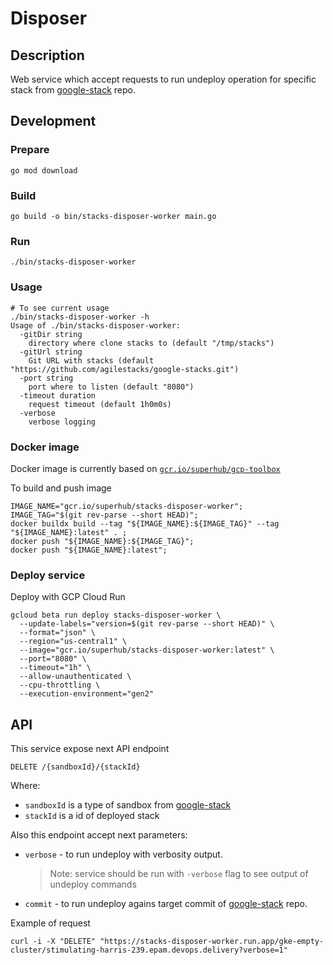 # Disposer

## Description

Web service which accept requests to run undeploy operation for specific stack from [google-stack] repo.

## Development

### Prepare

```shell
go mod download
```

### Build

```shell
go build -o bin/stacks-disposer-worker main.go
```

### Run

```shell
./bin/stacks-disposer-worker
```

### Usage

```shell
# To see current usage
./bin/stacks-disposer-worker -h
Usage of ./bin/stacks-disposer-worker:
  -gitDir string
    directory where clone stacks to (default "/tmp/stacks")
  -gitUrl string
    Git URL with stacks (default "https://github.com/agilestacks/google-stacks.git")
  -port string
    port where to listen (default "8080")
  -timeout duration
    request timeout (default 1h0m0s)
  -verbose
    verbose logging
```

### Docker image

Docker image is currently based on [`gcr.io/superhub/gcp-toolbox`](https://github.com/agilestacks/toolbox/tree/master/gcp-toolbox)

To build and push image

```shell
IMAGE_NAME="gcr.io/superhub/stacks-disposer-worker";
IMAGE_TAG="$(git rev-parse --short HEAD)";
docker buildx build --tag "${IMAGE_NAME}:${IMAGE_TAG}" --tag "${IMAGE_NAME}:latest" . ;
docker push "${IMAGE_NAME}:${IMAGE_TAG}";
docker push "${IMAGE_NAME}:latest";
```

### Deploy service

Deploy with GCP Cloud Run

```shell
gcloud beta run deploy stacks-disposer-worker \
  --update-labels="version=$(git rev-parse --short HEAD)" \
  --format="json" \
  --region="us-central1" \
  --image="gcr.io/superhub/stacks-disposer-worker:latest" \
  --port="8080" \
  --timeout="1h" \
  --allow-unauthenticated \
  --cpu-throttling \
  --execution-environment="gen2"
```

## API

This service expose next API endpoint

```api
DELETE /{sandboxId}/{stackId}
```

Where:

- `sandboxId` is a type of sandbox from [google-stack]
- `stackId` is a id of deployed stack

Also this endpoint accept next parameters:

- `verbose` - to run undeploy with verbosity output.
  > Note: service should be run with `-verbose` flag to see output of undeploy commands
- `commit` - to run undeploy agains target commit of [google-stack] repo.

Example of request

```shell
curl -i -X "DELETE" "https://stacks-disposer-worker.run.app/gke-empty-cluster/stimulating-harris-239.epam.devops.delivery?verbose=1"
```

[google-stack]: https://github.com/agilestacks/google-stacks
